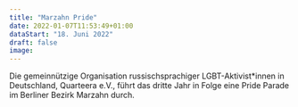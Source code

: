 ```yaml
---
title: "Marzahn Pride"
date: 2022-01-07T11:53:49+01:00
dataStart: "18. Juni 2022"
draft: false
image:
---
```


Die gemeinnützige Organisation russischsprachiger LGBT-Aktivist*innen in Deutschland, Quarteera e.V., führt das dritte Jahr in Folge eine Pride Parade im Berliner Bezirk Marzahn durch.
